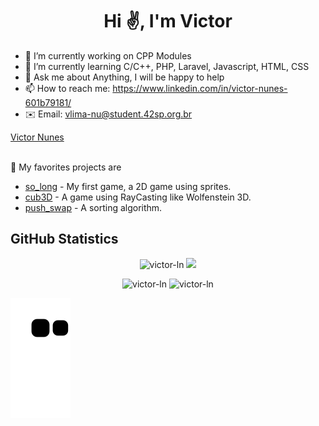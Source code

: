 <h1 align="center">Hi ✌️, I'm Victor</h2>

- 🔭 I’m currently working on CPP Modules
- 🌱 I’m currently learning C/C++, PHP, Laravel, Javascript, HTML, CSS
- 💬 Ask me about Anything, I will be happy to help
- 📫 How to reach me: https://www.linkedin.com/in/victor-nunes-601b79181/
- ✉️ Email: vlima-nu@student.42sp.org.br

<div class="badge-base LI-profile-badge" data-locale="pt_BR" data-size="large" data-theme="dark" data-type="VERTICAL" data-vanity="victor-nunes-dev" data-version="v1"><a class="badge-base__link LI-simple-link" href="https://br.linkedin.com/in/victor-nunes-dev?trk=profile-badge">Victor Nunes</a></div><br>

💫 My favorites projects are

- <a href="https://github.com/victor-ln/42-so_long"> so_long</a> - My first game, a 2D game using sprites.
- <a href="https://github.com/adrianofaus/cub3D_ecole42"> cub3D</a>  - A game using RayCasting like Wolfenstein 3D.
- <a href="https://github.com/victor-ln/42-push_swap"> push_swap</a> - A sorting algorithm.

<h2 align="left">GitHub Statistics</h2>

<p align="center">
  <img src="https://komarev.com/ghpvc/?username=victor-ln&label=Profile%20views&color=0e75b6&style=flat" alt="victor-ln" />
  <img src="https://img.shields.io/github/followers/victor-ln?color=green&amp;logo=github&amp;style=flat-square" style="max-width: 100%;">
</p>

<p align="center">
  <img src="https://github-readme-stats.vercel.app/api?username=victor-ln&show_icons=true&locale=en&theme=dracula&hide_border=true" alt="victor-ln" />
  <img src="https://github-readme-stats.vercel.app/api/top-langs?username=victor-ln&locale=en&layout=compact&theme=dracula&hide_border=true" alt="victor-ln"/>
</p>

![snake gif](https://github.com/victor-ln/victor-ln/blob/output/github-contribution-grid-snake.svg)
